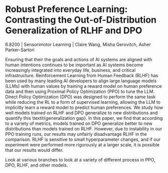 # Robust Preference Learning: Contrasting the Out-of-Distribution Generalization of RLHF and DPO

6.8200 | Sensorimotor Learning | Claire Wang, Misha Gerovitch, Asher Parker-Sartori

Ensuring that their the goals and actions of AI systems are aligned with human intentions continues to be important as AI systems become increasingly integrated into everyday life, business, and critical infrastructure. Reinforcement Learning from Human Feedback (RLHF) has been used by many leading AI developers to align large language models (LLMs) with human values by training a reward model on human preference data and then using Proximal Policy Optimization (PPO) to tune the LLM. Direct Policy Optimization (DPO) was designed to perform the same task while reducing the RL to a form of supervised learning, allowing the LLM to implicitly learn a reward model to predict human preferences. We study how well models trained on RLHF and DPO generalize to new distributions and quantify this \textit{generalization gap}. In this paper, we find that according to a variety of metrics, models trained on DPO generalize better to new distributions than models trained on RLHF. However, due to instability in our PPO training runs, our results may unfairly disadvantage RLHF in the comparison. RLHF is sensitive to small hyperparameter changes, and if our experiment were performed more rigorously at a larger scale, it is possible that our results would differ. 

Look at various branches to look at a variety of different process in PPO, DPO, RLHF, and other models.